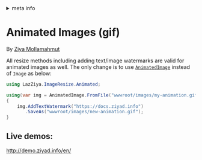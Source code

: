 <!-- meta tags details, will be assigned to meta tags inside header by js -->
<div id="meta-info">
<details><summary>meta info</summary>

> * Title: <i id="md-title">LazZiya.ImageResize - Animated Gif</i>
> * Keywords: <i id="md-keywords">asp.net-core, image, resize, crop, scale, text watermark, animated, gif</i>
> * Description: <i id="md-description">Image resizing tool for .Net applications to resize images and add text/image watermark, Supports most common image types including animated gif.</i>
> * Author: <i id="md-author">Ziya Mollamahmut</i>
> * Date: <i id="md-date">10-Feb-2021</i>
> * Image: <i id="md-image">https://github.com/LazZiya/Docs/raw/master/LazZiya.ImageResize/v4.0/images/lazziya-imageresize-logo.png</i>
> * Image-alt: <i id="md-image-alt">LazZiya.ImageResize Logo</i>
> * Version: <i id="md-version">v4.0</i>

</details>
</div>

# Animated Images (gif)

By [Ziya Mollamahmut](https://github.com/LazZiya)

All resize methods including adding text/image watermarks are valid for animated images as well. The only change is to use [`AnimatedImage`][2] instead of `Image` as below:

````csharp
using LazZiya.ImageResize.Animated;

using(var img = AnimatedImage.FromFile("wwwroot/images/my-animation.gif"))
{
    img.AddTextWatermark("https://docs.ziyad.info")
       .SaveAs("wwwroot/images/new-animation.gif");
}
````

## Live demos:
http://demo.ziyad.info/en/

[1]:https://github.com/LazZiya/ImageResize/blob/master/LazZiya.ImageResize/TextWatermarkOptions.cs
[2]:https://github.com/LazZiya/ImageResize/blob/vNext/LazZiya.ImageResize/Animated/AnimatedImage.cs
